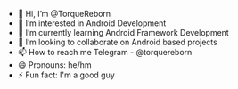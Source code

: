 - 👋 Hi, I’m @TorqueReborn
- 👀 I’m interested in Android Development
- 🌱 I’m currently learning Android Framework Development
- 💞️ I’m looking to collaborate on Android based projects
- 📫 How to reach me Telegram - @torquereborn
- 😄 Pronouns: he/hm
- ⚡ Fun fact: I'm a good guy
